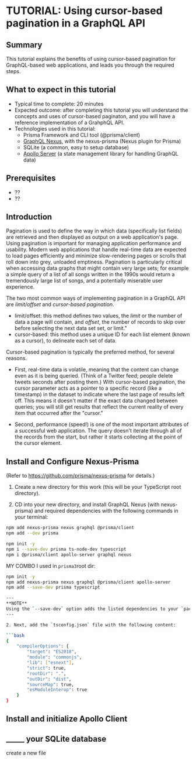 # TUTORIAL: Using cursor-based pagination in a GraphQL API

## Summary
This tutorial explains the benefits of using cursor-based pagination for GraphQL-based web applications, and leads you through the required steps.

## What to expect in this tutorial
* Typical time to complete: 20 minutes
* Expected outcome: after completing this tutorial you will understand the concepts and uses of cursor-based paginaton, and you will have a reference implementation of a GrahphQL API.
* Technologies used in this tutorial:
   * Prisma Framework and CLI tool (@prisma/client)
   * [GraphQL Nexus](https://github.com/prisma/nexus-prisma), with the nexus-prisma (Nexus plugin for Prisma)
   * SQLite (a common, easy to setup database)
   * [Apollo Server]() (a state management library for handling GraphQL data)

## Prerequisites
* ??
* ??

## Introduction
Pagination is used to define the way in which data (specifically list fields) are retrieved and then displayed as output on a web application's page. Using pagination is important for managing application performance and usability. Modern web applications that handle real-time data are expected to load pages efficiently and minimize slow-rendering pages or scrolls that roll down into grey, unloaded emptiness. Pagination is particularly critical when accessing data graphs that might contain very large sets; for example a simple query of a list of all songs written in the 1990s would return a tremendously large list of songs, and a potentially miserable user experience.

The two most common ways of implementing pagination in a GraphQL API are _limit/offset_  and _cursor-based pagination_.
* limit/offset: this method defines two values, the *limit* or the number of data a page will contain, and *offset*, the number of records to skip over before selecting the next data set set, or limit."
* cursor-based: this method uses a unique ID for each list element (known as a cursor), to delineate each set of data.

Cursor-based pagination is typically the preferred method, for several reasons.

* First, real-time data is volatile, meaning that the content can change even as it is being queried. (Think of a Twitter feed; people delete tweets seconds after posting them.) With cursor-based pagination, the cursor parameter acts as a pointer to a specific record (like a timestamp) in the dataset to indicate where the last page of results left off. This means it doesn't matter if the exact data changed between queries; you will still get results that reflect the current reality of every item that occurred after the "cursor."

* Second, performance (speed!) is  one of the most important attributes of a successful web application. The query doesn't iterate through all of the records from the start, but rather it starts collecting at the point of the cursor element.

## Install and Configure Nexus-Prisma
(Refer to https://github.com/prisma/nexus-prisma for details.)

1. Create a new directory for this work (this will be your TypeScript root directory).

2. CD into your new directory, and install GraphQL Nexus (with nexus-prisma) and required dependencies with the following commands in your terminal:

```bash
npm add nexus-prisma nexus graphql @prisma/client
npm add --dev prisma
```

```bash
npm init -y
npm i --save-dev prisma ts-node-dev typescript
npm i @prisma/client apollo-server graphql nexus
```

MY COMBO I used in `prisma3`root dir:
```bash
npm init -y
npm add nexus-prisma nexus graphql @prisma/client apollo-server
npm add --save-dev prisma typescript

---
**NOTE**
Using the `--save-dev` option adds the listed dependencies to your `package.json` file.
---

2. Next, add the `tsconfig.json` file with the following content:

```bash
{
    "compilerOptions": {
        "target": "ES2018",
        "module": "commonjs",
        "lib": ["esnext"],
        "strict": true,
        "rootDir": ".",
        "outDir": "dist",
        "sourceMap": true,
        "esModuleInterop": true
    }
}
```

## Install and initialize Apollo Client

## _____ your SQLite database

create a new file
